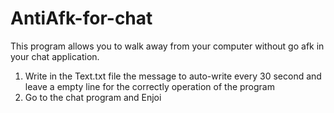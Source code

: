 # AntiAfk-for-chat
This program allows you to walk away from your computer without go afk in your chat application.

1) Write in the Text.txt file the message to auto-write every 30 second and leave a empty line for the correctly operation of the program
2) Go to the chat program and Enjoi
